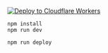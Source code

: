 [![Deploy to Cloudflare Workers](https://deploy.workers.cloudflare.com/button)](https://deploy.workers.cloudflare.com/?url=https://github.com/okdargy/fxtiktok)

```
npm install
npm run dev
```

```
npm run deploy
```

